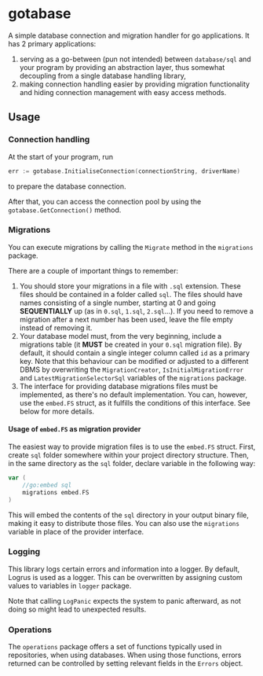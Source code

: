 # gotabase
A simple database connection and migration handler for go applications.
It has 2 primary applications:
1. serving as a go-between (pun not intended) between `database/sql` and your program by providing an abstraction layer, thus somewhat decoupling from a single database handling library,
2. making connection handling easier by providing migration functionality and hiding connection management with easy access methods.

## Usage
### Connection handling

At the start of your program, run
```go
err := gotabase.InitialiseConnection(connectionString, driverName)
```
to prepare the database connection.

After that, you can access the connection pool by using the `gotabase.GetConnection()` method.

### Migrations

You can execute migrations by calling the `Migrate` method in the `migrations` package.

There are a couple of important things to remember:
1. You should store your migrations in a file with `.sql` extension. These files should be contained in a folder called `sql`. The files should have names consisting of a single number, starting at 0 and going **SEQUENTIALLY** up (as in `0.sql`, `1.sql`, `2.sql`...). If you need to remove a migration after a next number has been used, leave the file empty instead of removing it.
2. Your database model must, from the very beginning, include a migrations table (it **MUST** be created in your `0.sql` migration file). By default, it should contain a single integer column called `id` as a primary key. Note that this behaviour can be modified or adjusted to a different DBMS by overwriting the `MigrationCreator`, `IsInitialMigrationError` and `LatestMigrationSelectorSql` variables of the `migrations` package.
3. The interface for providing database migrations files must be implemented, as there's no default implementation. You can, however, use the `embed.FS` struct, as it fulfills the conditions of this interface. See below for more details.

#### Usage of `embed.FS` as migration provider
The easiest way to provide migration files is to use the `embed.FS` struct.
First, create `sql` folder somewhere within your project directory structure.
Then, in the same directory as the `sql` folder, declare variable in the following way:
```go
var (
	//go:embed sql
	migrations embed.FS
)
```
This will embed the contents of the `sql` directory in your output binary file, making it easy to distribute those files.
You can also use the `migrations` variable in place of the provider interface.

### Logging

This library logs certain errors and information into a logger.
By default, Logrus is used as a logger.
This can be overwritten by assigning custom values to variables in `logger` package.

Note that calling `LogPanic` expects the system to panic afterward, as not doing so might lead to unexpected results.

### Operations

The `operations` package offers a set of functions typically used in repositories, when using databases.
When using those functions, errors returned can be controlled by setting relevant fields in the `Errors` object.